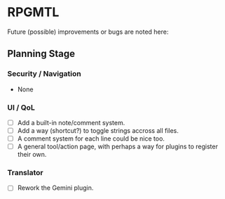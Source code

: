 # RPGMTL  
Future (possible) improvements or bugs are noted here:  
  
## Planning Stage  
  
### Security / Navigation  
- None
  
### UI / QoL  
  
- [ ] Add a built-in note/comment system.  
- [ ] Add a way (shortcut?) to toggle strings accross all files.  
- [ ] A comment system for each line could be nice too.  
- [ ] A general tool/action page, with perhaps a way for plugins to register their own.  
  
### Translator
  
- [ ] Rework the Gemini plugin.  
  

